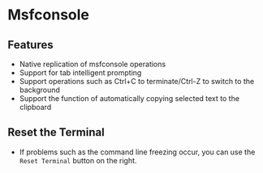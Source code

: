 # Msfconsole

## Features

+ Native replication of msfconsole operations
+ Support for tab intelligent prompting
+ Support operations such as Ctrl+C to terminate/Ctrl-Z to switch to the background
+ Support the function of automatically copying selected text to the clipboard

## Reset the Terminal

+ If problems such as the command line freezing occur, you can use the `Reset Terminal` button on the right.